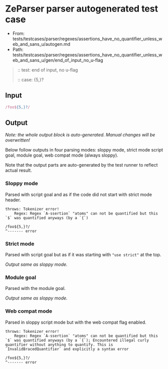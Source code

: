 # ZeParser parser autogenerated test case

- From: tests/testcases/parser/regexes/assertions_have_no_quantifier_unless_web_and_sans_u/autogen.md
- Path: tests/testcases/parser/regexes/assertions_have_no_quantifier_unless_web_and_sans_u/gen/end_of_input_no_u-flag

> :: test: end of input, no u-flag
>
> :: case: {5,}?

## Input


`````js
/foo${5,}?/
`````

## Output

_Note: the whole output block is auto-generated. Manual changes will be overwritten!_

Below follow outputs in four parsing modes: sloppy mode, strict mode script goal, module goal, web compat mode (always sloppy).

Note that the output parts are auto-generated by the test runner to reflect actual result.

### Sloppy mode

Parsed with script goal and as if the code did not start with strict mode header.

`````
throws: Tokenizer error!
    Regex: Regex `A-ssertion` "atoms" can not be quantified but this `$` was quantified anyways (by a `{`)

/foo${5,}?/
^------- error
`````

### Strict mode

Parsed with script goal but as if it was starting with `"use strict"` at the top.

_Output same as sloppy mode._

### Module goal

Parsed with the module goal.

_Output same as sloppy mode._

### Web compat mode

Parsed in sloppy script mode but with the web compat flag enabled.

`````
throws: Tokenizer error!
    Regex: Regex `A-ssertion` "atoms" can not be quantified but this `$` was quantified anyways (by a `{`); Encountered illegal curly quantifier without anything to quantify. This is `InvalidBracedQuantifier` and explicitly a syntax error

/foo${5,}?/
^------- error
`````

